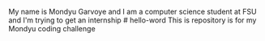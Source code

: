 My name is Mondyu Garvoye and I am a computer science student at FSU and I'm trying to get an internship # hello-word
This is repository is for my Mondyu coding challenge
